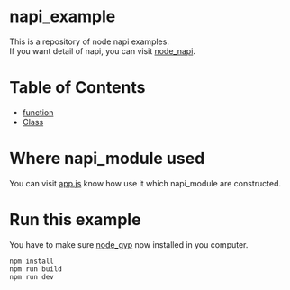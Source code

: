 # napi_example

This is a repository of node napi examples.\
If you want detail of napi, you can visit [node_napi].

# Table of Contents
* [function](./src/function.cc)
* [Class](./src/class.cc)

# Where napi_module used
You can visit [app.js](./app.js) know how use it which napi_module are constructed.

# Run this example
You have to make sure [node_gyp] now installed in you computer.
```shell
npm install
npm run build
npm run dev
```

[node_napi]:http://nodejs.cn/api/n-api.html
[node_gyp]:https://www.npmjs.com/package/node-gyp


